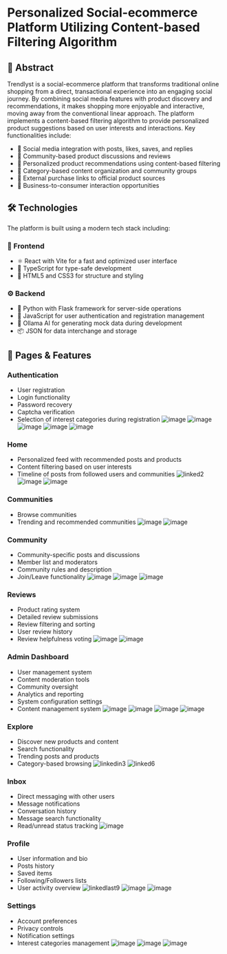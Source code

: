 # Personalized Social-ecommerce Platform Utilizing Content-based Filtering Algorithm

## 🌟 Abstract 
Trendlyst is a social-ecommerce platform that transforms traditional online shopping from a direct, transactional experience into an engaging social journey. By combining social media features with product discovery and recommendations, it makes shopping more enjoyable and interactive, moving away from the conventional linear approach. The platform implements a content-based filtering algorithm to provide personalized product suggestions based on user interests and interactions. Key functionalities include:
- 💫 Social media integration with posts, likes, saves, and replies
- 💭 Community-based product discussions and reviews
- 🎯 Personalized product recommendations using content-based filtering
- 📂 Category-based content organization and community groups
- 🔗 External purchase links to official product sources
- 🤝 Business-to-consumer interaction opportunities

## 🛠️ Technologies
The platform is built using a modern tech stack including:

### 🎨 Frontend
- ⚛️ React with Vite for a fast and optimized user interface
- 📘 TypeScript for type-safe development
- 🎨 HTML5 and CSS3 for structure and styling

### ⚙️ Backend
- 🐍 Python with Flask framework for server-side operations
- 🔐 JavaScript for user authentication and registration management
- 🤖 Ollama AI for generating mock data during development
- 📦 JSON for data interchange and storage

## 📱 Pages & Features

### Authentication
- User registration
- Login functionality
- Password recovery
- Captcha verification
- Selection of interest categories during registration
![image](https://github.com/user-attachments/assets/f792f027-3b74-40a1-9576-8580a7bf8316)
![image](https://github.com/user-attachments/assets/d0809d7c-c7f6-49eb-9090-5ca5ae236e62)
![image](https://github.com/user-attachments/assets/7fd43201-70c4-4822-bf30-5738cdbced12)
![image](https://github.com/user-attachments/assets/63183b74-6722-43f9-9e9b-d917ff4bcfbe)
![image](https://github.com/user-attachments/assets/47e2769d-459f-439e-9815-3e99111fdc1f)



### Home
- Personalized feed with recommended posts and products
- Content filtering based on user interests
- Timeline of posts from followed users and communities
![linked2](https://github.com/user-attachments/assets/d4c62572-b199-442c-8804-2310514c43fe)
![image](https://github.com/user-attachments/assets/cecd402c-342f-464a-bf36-39b4ac27e0a5)
![image](https://github.com/user-attachments/assets/76e00ee6-dfca-4cdb-9cbd-6d91aac77249)

### Communities 
- Browse communities 
- Trending and recommended communities
![image](https://github.com/user-attachments/assets/cbc0af5b-a857-4483-9caf-fe5d4b7759fd)
![image](https://github.com/user-attachments/assets/ab0981b6-bcc0-4c93-b286-ab08e79c8d37)


### Community
- Community-specific posts and discussions
- Member list and moderators
- Community rules and description
- Join/Leave functionality
  ![image](https://github.com/user-attachments/assets/3de67672-c646-4533-a164-ee0172da665f)
  ![image](https://github.com/user-attachments/assets/d8bc1638-226b-4c99-a7d5-1bfe0a081e2c)
  ![image](https://github.com/user-attachments/assets/ef98b0c6-fd1b-432c-bd11-008c18255c14)

### Reviews
- Product rating system
- Detailed review submissions
- Review filtering and sorting
- User review history
- Review helpfulness voting
  ![image](https://github.com/user-attachments/assets/51660ea4-4bea-4f9b-8641-eb88ae9b620c)
  ![image](https://github.com/user-attachments/assets/067ea483-ba90-4362-82fe-a07cdeb3d034)
  
### Admin Dashboard
- User management system
- Content moderation tools
- Community oversight
- Analytics and reporting
- System configuration settings
- Content management system
![image](https://github.com/user-attachments/assets/d63f13f1-b713-4189-9709-72ac49984bdd)
![image](https://github.com/user-attachments/assets/e9193172-ed92-47c9-a887-2710e1ebf806)
![image](https://github.com/user-attachments/assets/f892247e-912e-4e90-95c9-269a93d9cd6a)
![image](https://github.com/user-attachments/assets/524ea206-4d0a-4b67-93fd-e63486fd6c2c)


### Explore
- Discover new products and content
- Search functionality
- Trending posts and products
- Category-based browsing
  ![linkedin3](https://github.com/user-attachments/assets/99f4d934-2516-4a29-81fc-b8d01aa86734)
  ![linked6](https://github.com/user-attachments/assets/52d8beb2-b69b-4891-8521-902bc357569e)

### Inbox
- Direct messaging with other users
- Message notifications
- Conversation history
- Message search functionality
- Read/unread status tracking
  ![image](https://github.com/user-attachments/assets/e7dbb476-6050-46df-a871-75564265fbc6)


### Profile
- User information and bio
- Posts history
- Saved items
- Following/Followers lists
- User activity overview
![linkedlast9](https://github.com/user-attachments/assets/72bd5eb9-945f-4f2c-8ec5-2d113d88d37a)
![image](https://github.com/user-attachments/assets/b872fba6-57a0-4520-9cb0-2929c6aad8ca)
![image](https://github.com/user-attachments/assets/a8855f5a-2e8f-4588-bc46-dde2893ccd7d)

### Settings
- Account preferences
- Privacy controls
- Notification settings
- Interest categories management
  ![image](https://github.com/user-attachments/assets/fae5275f-a1a7-4acf-a1d3-87a0dd4f72e6)
  ![image](https://github.com/user-attachments/assets/1a58d4f4-c553-425a-a13e-a293e057f772)
  ![image](https://github.com/user-attachments/assets/d1b68557-f10f-4949-a887-42d5df3139e0)


